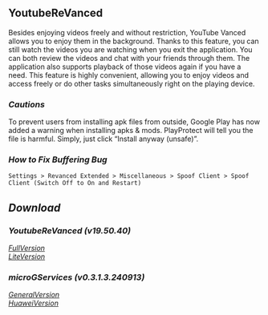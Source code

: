 ## YoutubeReVanced
Besides enjoying videos freely and without restriction, YouTube Vanced allows you to enjoy them in the background. Thanks to this feature, you can still watch the videos you are watching when you exit the application. You can both review the videos and chat with your friends through them. The application also supports playback of those videos again if you have a need. This feature is highly convenient, allowing you to enjoy videos and access freely or do other tasks simultaneously right on the playing device.

### *Cautions*
To prevent users from installing apk files from outside, Google Play has now added a warning when installing apks & mods. PlayProtect will tell you the file is harmful. Simply, just click “Install anyway (unsafe)”.

### *How to Fix Buffering Bug*
`Settings > Revanced Extended > Miscellaneous > Spoof Client > Spoof Client (Switch Off to On and Restart)`

## *Download*

### *YoutubeReVanced (v19.50.40)*
[*FullVersion*](https://github.com/dekthaiinchina/youtube-revanced/releases/download/v1.0/com.android.youtube.vanced-195040.apk)
<br />
[*LiteVersion*](https://github.com/dekthaiinchina/youtube-revanced/releases/download/v1.0/com.android.youtube.vanced-195040-lite.apk)

### *microGServices (v0.3.1.3.240913)*
[*GeneralVersion*](https://github.com/dekthaiinchina/youtube-revanced/releases/download/v1.0/com.google.android.gms-0313240913.apk)
<br />
[*HuaweiVersion*](https://github.com/dekthaiinchina/youtube-revanced/releases/download/v1.0/com.google.android.gms-0313240913-hw.apk)
